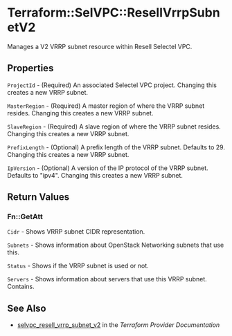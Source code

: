 # Terraform::SelVPC::ResellVrrpSubnetV2

Manages a V2 VRRP subnet resource within Resell Selectel VPC.

## Properties

`ProjectId` - (Required) An associated Selectel VPC project. Changing this creates a new VRRP subnet.

`MasterRegion` - (Required) A master region of where the VRRP subnet resides. Changing this creates a new VRRP subnet.

`SlaveRegion` - (Required) A slave region of where the VRRP subnet resides. Changing this creates a new VRRP subnet.

`PrefixLength` - (Optional) A prefix length of the VRRP subnet. Defaults to 29. Changing this creates a new VRRP subnet.

`IpVersion` - (Optional) A version of the IP protocol of the VRRP subnet. Defaults to "ipv4". Changing this creates a new VRRP subnet.


## Return Values

### Fn::GetAtt

`Cidr` - Shows VRRP subnet CIDR representation.

`Subnets` - Shows information about OpenStack Networking subnets that use this.

`Status` - Shows if the VRRP subnet is used or not.

`Servers` - Shows information about servers that use this VRRP subnet. Contains.

## See Also

* [selvpc_resell_vrrp_subnet_v2](https://www.terraform.io/docs/providers/selvpc/r/resell_vrrp_subnet_v2.html) in the _Terraform Provider Documentation_